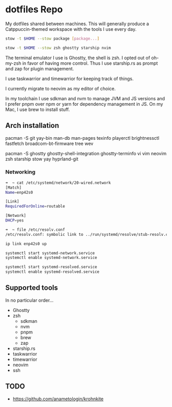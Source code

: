 # dotfiles Repo

My dotfiles shared between machines. This will generally produce a Catppuccin-themed workspace with the tools I use every day.

```bash
stow -t $HOME --stow package [package...]
```

```bash
stow -t $HOME --stow zsh ghostty starship nvim
```

The terminal emulator I use is Ghostty, the shell is zsh. I opted out of oh-my-zsh in favor of having more control.
Thus I use starship.rs as prompt and zap for plugin management.

I use taskwarrior and timewarrior for keeping track of things.

I currently migrate to neovim as my editor of choice.

In my toolchain I use sdkman and nvm to manage JVM and JS versions and I prefer pnpm over npm or yarn for dependency management in JS.
On my Mac, I use brew to install stuff.

## Arch installation
pacman -S git yay-bin man-db man-pages texinfo playerctl brightnessctl fastfetch broadcom-bt-firmware tree wev

pacman -S ghostty ghostty-shell-integration ghostty-terminfo vi vim neovim zsh starship stow
yay hyprland-git

### Networking

```bash
➜  ~ cat /etc/systemd/network/20-wired.network
[Match]
Name=enp42s0

[Link]
RequiredForOnline=routable

[Network]
DHCP=yes
```

```bash
➜  ~ file /etc/resolv.conf
/etc/resolv.conf: symbolic link to ../run/systemd/resolve/stub-resolv.conf
```

```bash
ip link enp42s0 up
```

```bash
systemctl start systemd-network.service
systemctl enable systemd-network.service
```

```bash
systemctl start systemd-resolved.service
systemctl enable systemd-resolved.service
```
## Supported tools

In no particular order...

- Ghostty
- zsh
  - sdkman
  - nvm
  - pnpm
  - brew
  - zap
- starship.rs
- taskwarrior
- timewarrior
- neovim
- ssh

## TODO
- https://github.com/anametologin/krohnkite
